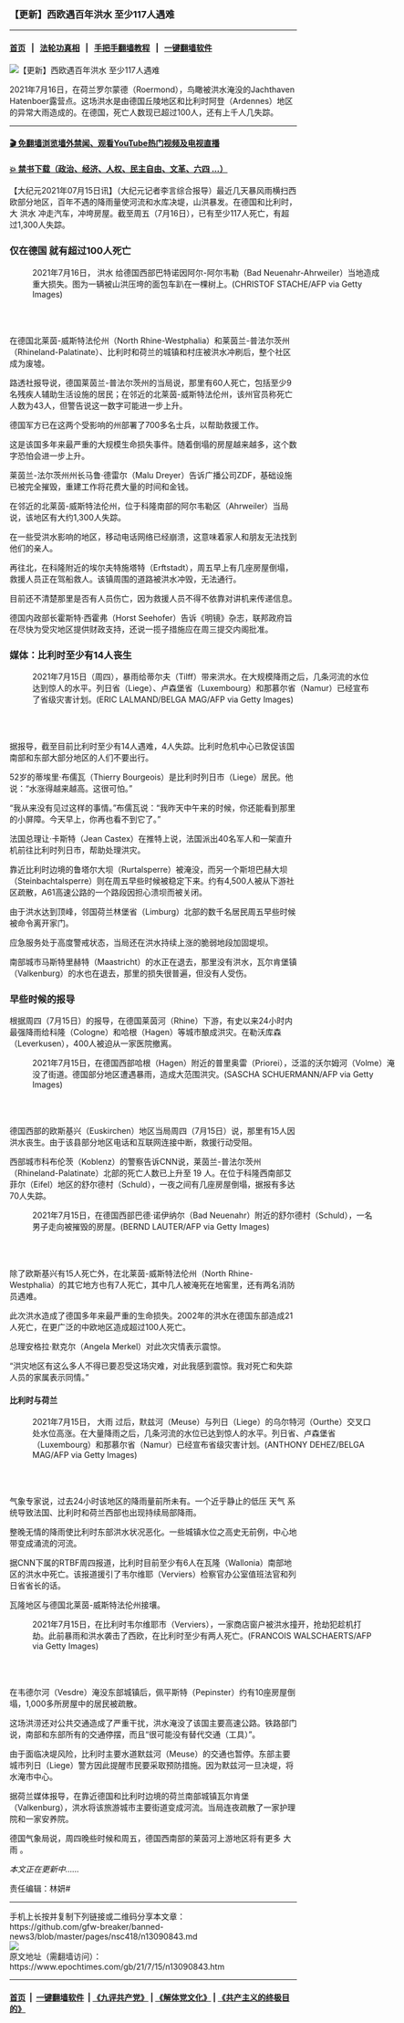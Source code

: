 ### 【更新】西欧遇百年洪水 至少117人遇难
------------------------

#### [首页](https://github.com/gfw-breaker/banned-news3/blob/master/README.md) &nbsp;&nbsp;|&nbsp;&nbsp; [法轮功真相](https://github.com/begood0513/basic/blob/master/README.md)  &nbsp;&nbsp;|&nbsp;&nbsp; [手把手翻墙教程](https://github.com/gfw-breaker/guides/wiki)  &nbsp;&nbsp;|&nbsp;&nbsp; [一键翻墙软件](https://github.com/gfw-breaker/nogfw/blob/master/README.md)  



<div><img alt="【更新】西欧遇百年洪水 至少117人遇难" class="attachment-djy_600_400 size-djy_600_400 wp-post-image" src="https://i.epochtimes.com/assets/uploads/2021/07/id13093800-GettyImages-1329040814-600x400.jpg"/>
<div class="caption">
 <p>
  2021年7月16日，在荷兰罗尔蒙德（Roermond），鸟瞰被洪水淹没的Jachthaven Hatenboer露营点。这场洪水是由德国丘陵地区和比利时阿登（Ardennes）地区的异常大雨造成的。在德国，死亡人数现已超过100人，还有上千人几失踪。
 </p>
</div></div><hr/>

#### [ 🎬  免翻墙浏览墙外禁闻、观看YouTube热门视频及电视直播](https://github.com/gfw-breaker/HelloWorld)

#### [ 💥  禁书下载（政治、经济、人权、民主自由、文革、六四 ...）](https://github.com/gfw-breaker/books/blob/master/README.md)

<div><p>
 【大纪元2021年07月15日讯】（大纪元记者李言综合报导）最近几天暴风雨横扫西欧部分地区，百年不遇的降雨量使河流和水库决堤，山洪暴发。在德国和比利时，大
 <ok href="https://www.epochtimes.com/gb/tag/%E6%B4%AA%E6%B0%B4.html">
  洪水
 </ok>
 冲走汽车，冲垮房屋。截至周五（7月16日），已有至少117人死亡，有超过1,300人失踪。
</p>
<h3>
 仅在德国 就有超过100人死亡
</h3>
<figure aria-describedby="caption-attachment-13093465" class="wp-caption aligncenter" id="attachment_13093465" style="width: 616px">
 <ok href="https://i.epochtimes.com/assets/uploads/2021/07/id13093465-GettyImages-1234002864.jpg" target="_blank">
  <img alt="" class="size-medium_vertical wp-image-13093465" src="https://i.epochtimes.com/assets/uploads/2021/07/id13093465-GettyImages-1234002864-616x400.jpg"/>
 </ok>
 <br/><figcaption class="wp-caption-text" id="caption-attachment-13093465">
  2021年7月16日，
  <ok href="https://www.epochtimes.com/gb/tag/%E6%B4%AA%E6%B0%B4.html">
   洪水
  </ok>
  给德国西部巴特诺因阿尔-阿尔韦勒（Bad Neuenahr-Ahrweiler）当地造成重大损失。图为一辆被山洪压垮的面包车趴在一棵树上。(CHRISTOF STACHE/AFP via Getty Images)
 </figcaption><br/>
</figure><br/>
<p>
 在德国北莱茵-威斯特法伦州（North Rhine-Westphalia）和莱茵兰-普法尔茨州（Rhineland-Palatinate）、比利时和荷兰的城镇和村庄被洪水冲刷后，整个社区成为废墟。
</p>
<p>
 路透社报导说，德国莱茵兰-普法尔茨州的当局说，那里有60人死亡，包括至少9名残疾人辅助生活设施的居民；在邻近的北莱茵-威斯特法伦州，该州官员称死亡人数为43人，但警告说这一数字可能进一步上升。
</p>
<p>
 德国军方已在这两个受影响的州部署了700多名士兵，以帮助救援工作。
</p>
<p>
 这是该国多年来最严重的大规模生命损失事件。随着倒塌的房屋越来越多，这个数字恐怕会进一步上升。
</p>
<p>
 莱茵兰-法尔茨州州长马鲁·德雷尔（Malu Dreyer）告诉广播公司ZDF，基础设施已被完全摧毁，重建工作将花费大量的时间和金钱。
</p>
<p>
 在邻近的北莱茵-威斯特法伦州，位于科隆南部的阿尔韦勒区（Ahrweiler）当局说，该地区有大约1,300人失踪。
</p>
<p>
 在一些受洪水影响的地区，移动电话网络已经崩溃，这意味着家人和朋友无法找到他们的亲人。
</p>
<p>
 再往北，在科隆附近的埃尔夫特施塔特（Erftstadt），周五早上有几座房屋倒塌，救援人员正在驾船救人。该镇周围的道路被洪水冲毁，无法通行。
</p>
<p>
 目前还不清楚那里是否有人员伤亡，因为救援人员不得不依靠对讲机来传递信息。
</p>
<p>
 德国内政部长霍斯特·西霍弗（Horst Seehofer）告诉《明镜》杂志，联邦政府旨在尽快为受灾地区提供财政支持，还说一揽子措施应在周三提交内阁批准。
</p>
<h3>
 媒体：比利时至少有14人丧生
</h3>
<figure aria-describedby="caption-attachment-13093599" class="wp-caption aligncenter" id="attachment_13093599" style="width: 600px">
 <ok href="https://i.epochtimes.com/assets/uploads/2021/07/id13093599-GettyImages-1233992935.jpg" target="_blank">
  <img alt="" class="size-medium_vertical wp-image-13093599" src="https://i.epochtimes.com/assets/uploads/2021/07/id13093599-GettyImages-1233992935-600x400.jpg"/>
 </ok>
 <br/><figcaption class="wp-caption-text" id="caption-attachment-13093599">
  2021年7月15日（周四），暴雨给蒂尔夫（Tilff）带来洪水。在大规模降雨之后，几条河流的水位达到惊人的水平。列日省（Liege）、卢森堡省（Luxembourg）和那慕尔省（Namur）已经宣布了省级灾害计划。(ERIC LALMAND/BELGA MAG/AFP via Getty Images)
 </figcaption><br/>
</figure><br/>
<p>
 据报导，截至目前比利时至少有14人遇难，4人失踪。比利时危机中心已敦促该国南部和东部大部分地区的人们不要出行。
</p>
<p>
 52岁的蒂埃里·布儒瓦（Thierry Bourgeois）是比利时列日市（Liege）居民。他说：“水涨得越来越高。这很可怕。”
</p>
<p>
 “我从来没有见过这样的事情。”布儒瓦说：“我昨天中午来的时候，你还能看到那里的小屏障。今天早上，你再也看不到它了。”
</p>
<p>
 法国总理让·卡斯特（Jean Castex）在推特上说，法国派出40名军人和一架直升机前往比利时列日市，帮助处理洪灾。
</p>
<p>
 靠近比利时边境的鲁塔尔大坝（Rurtalsperre）被淹没，而另一个斯坦巴赫大坝（Steinbachtalsperre）则在周五早些时候被稳定下来。约有4,500人被从下游社区疏散，A61高速公路的一个路段因担心溃坝而被关闭。
</p>
<p>
 由于洪水达到顶峰，邻国荷兰林堡省（Limburg）北部的数千名居民周五早些时候被命令离开家门。
</p>
<p>
 应急服务处于高度警戒状态，当局还在洪水持续上涨的脆弱地段加固堤坝。
</p>
<p>
 南部城市马斯特里赫特（Maastricht）的水正在退去，那里没有洪水，瓦尔肯堡镇（Valkenburg）的水也在退去，那里的损失很普遍，但没有人受伤。
</p>
<h3>
 早些时候的报导
</h3>
<p>
 根据周四（7月15日）的报导，在德国莱茵河（Rhine）下游，有史以来24小时内最强降雨给科隆（Cologne）和哈根（Hagen）等城市酿成洪灾。在勒沃库森（Leverkusen），400人被迫从一家医院撤离。
</p>
<figure aria-describedby="caption-attachment-13091135" class="wp-caption aligncenter" id="attachment_13091135" style="width: 643px">
 <ok href="https://i.epochtimes.com/assets/uploads/2021/07/id13091135-GettyImages-1233987103.jpg" target="_blank">
  <img alt="" class="size-medium_vertical wp-image-13091135" src="https://i.epochtimes.com/assets/uploads/2021/07/id13091135-GettyImages-1233987103-643x400.jpg"/>
 </ok>
 <br/><figcaption class="wp-caption-text" id="caption-attachment-13091135">
  2021年7月15日，在德国西部哈根（Hagen）附近的普里奥雷（Priorei），泛滥的沃尔姆河（Volme）淹没了街道。德国部分地区遭遇暴雨，造成大范围洪灾。(SASCHA SCHUERMANN/AFP via Getty Images)
 </figcaption><br/>
</figure><br/>
<p>
 德国西部的欧斯基兴（Euskirchen）地区当局周四（7月15日）说，那里有15人因洪水丧生。由于该县部分地区电话和互联网连接中断，救援行动受阻。
</p>
<p>
 西部城市科布伦茨（Koblenz）的警察告诉CNN说，莱茵兰-普法尔茨州（Rhineland-Palatinate）北部的死亡人数已上升至 19 人。在位于科隆西南部艾菲尔（Eifel）地区的舒尔德村（Schuld），一夜之间有几座房屋倒塌，据报有多达70人失踪。
</p>
<figure aria-describedby="caption-attachment-13091136" class="wp-caption aligncenter" id="attachment_13091136" style="width: 600px">
 <ok href="https://i.epochtimes.com/assets/uploads/2021/07/id13091136-GettyImages-1233990943.jpg" target="_blank">
  <img alt="" class="size-medium_vertical wp-image-13091136" src="https://i.epochtimes.com/assets/uploads/2021/07/id13091136-GettyImages-1233990943-600x400.jpg"/>
 </ok>
 <br/><figcaption class="wp-caption-text" id="caption-attachment-13091136">
  2021年7月15日，在德国西部巴德‧诺伊纳尔（Bad Neuenahr）附近的舒尔德村（Schuld），一名男子走向被摧毁的房屋。(BERND LAUTER/AFP via Getty Images)
 </figcaption><br/>
</figure><br/>
<p>
 除了欧斯基兴有15人死亡外，在北莱茵-威斯特法伦州（North Rhine-Westphalia）的其它地方也有7人死亡，其中几人被淹死在地窖里，还有两名消防员遇难。
</p>
<p>
 此次洪水造成了德国多年来最严重的生命损失。2002年的洪水在德国东部造成21人死亡，在更广泛的中欧地区造成超过100人死亡。
</p>
<p>
 总理安格拉‧默克尔（Angela Merkel）对此次灾情表示震惊。
</p>
<p>
 “洪灾地区有这么多人不得已要忍受这场灾难，对此我感到震惊。我对死亡和失踪人员的家属表示同情。”
</p>
<h4>
 比利时与荷兰
</h4>
<figure aria-describedby="caption-attachment-13091223" class="wp-caption aligncenter" id="attachment_13091223" style="width: 600px">
 <ok href="https://i.epochtimes.com/assets/uploads/2021/07/id13091223-GettyImages-1233991690.jpg" target="_blank">
  <img alt="" class="size-medium_vertical wp-image-13091223" src="https://i.epochtimes.com/assets/uploads/2021/07/id13091223-GettyImages-1233991690-600x400.jpg"/>
 </ok>
 <br/><figcaption class="wp-caption-text" id="caption-attachment-13091223">
  2021年7月15日，
  <ok href="https://www.epochtimes.com/gb/tag/%E5%A4%A7%E9%9B%A8.html">
   大雨
  </ok>
  过后，默兹河（Meuse）与列日（Liege）的乌尔特河（Ourthe）交叉口处水位高涨。在大量降雨之后，几条河流的水位已达到惊人的水平。列日省、卢森堡省（Luxembourg）和那慕尔省（Namur）已经宣布省级灾害计划。(ANTHONY DEHEZ/BELGA MAG/AFP via Getty Images)
 </figcaption><br/>
</figure><br/>
<p>
 气象专家说，过去24小时该地区的降雨量前所未有。一个近乎静止的低压
 <ok href="https://www.epochtimes.com/gb/tag/%E5%A4%A9%E6%B0%94.html">
  天气
 </ok>
 系统导致法国、比利时和荷兰西部也出现持续局部降雨。
</p>
<p>
 整晚无情的降雨使比利时东部洪水状况恶化。一些城镇水位之高史无前例，中心地带变成涌流的河流。
</p>
<p>
 据CNN下属的RTBF周四报道，比利时目前至少有6人在瓦隆（Wallonia）南部地区的洪水中死亡。该报道援引了韦尔维耶（Verviers）检察官办公室值班法官和列日省省长的话。
</p>
<p>
 瓦隆地区与德国北莱茵-威斯特法伦州接壤。
</p>
<figure aria-describedby="caption-attachment-13091219" class="wp-caption aligncenter" id="attachment_13091219" style="width: 600px">
 <ok href="https://i.epochtimes.com/assets/uploads/2021/07/id13091219-GettyImages-1233991440.jpg" target="_blank">
  <img alt="" class="size-medium_vertical wp-image-13091219" src="https://i.epochtimes.com/assets/uploads/2021/07/id13091219-GettyImages-1233991440-600x400.jpg"/>
 </ok>
 <br/><figcaption class="wp-caption-text" id="caption-attachment-13091219">
  2021年7月15日，在比利时韦尔维耶市（Verviers），一家商店窗户被洪水撞开，抢劫犯趁机打劫。此前暴雨和洪水袭击了西欧，在比利时至少有两人死亡。(FRANCOIS WALSCHAERTS/AFP via Getty Images)
 </figcaption><br/>
</figure><br/>
<p>
 在韦德尔河（Vesdre）淹没东部城镇后，佩平斯特（Pepinster）约有10座房屋倒塌，1,000多所房屋中的居民被疏散。
</p>
<p>
 这场洪涝还对公共交通造成了严重干扰，洪水淹没了该国主要高速公路。铁路部门说，南部和东部所有的交通停摆，而且“很可能没有替代交通（工具）”。
</p>
<p>
 由于面临决堤风险，比利时主要水道默兹河（Meuse）的交通也暂停。东部主要城市列日（Liege）警方因此提醒市民要采取预防措施。因为默兹河一旦决堤，将水淹市中心。
</p>
<p>
 据荷兰媒体报导，在靠近德国和比利时边境的荷兰南部城镇瓦尔肯堡（Valkenburg），洪水将该旅游城市主要街道变成河流。当局连夜疏散了一家护理院和一家安养院。
</p>
<p>
 德国气象局说，周四晚些时候和周五，德国西南部的莱茵河上游地区将有更多
 <ok href="https://www.epochtimes.com/gb/tag/%E5%A4%A7%E9%9B%A8.html">
  大雨
 </ok>
 。
</p>
<p>
 <em>
  本文正在更新中……
 </em>
</p>
<p>
 责任编辑：林妍#
</p>
<div id="gtx-anchor" style="position: absolute; visibility: hidden; left: 10px; top: 1299px; width: 884.25px; height: 107px;">
</div>
<div class="jfk-bubble gtx-bubble" style="visibility: visible; left: 2px; top: 848px; opacity: 1;">
</div>
</div>
<hr/>
手机上长按并复制下列链接或二维码分享本文章：<br/>
https://github.com/gfw-breaker/banned-news3/blob/master/pages/nsc418/n13090843.md <br/>
<a href='https://github.com/gfw-breaker/banned-news3/blob/master/pages/nsc418/n13090843.md'><img src='https://github.com/gfw-breaker/banned-news3/blob/master/pages/nsc418/n13090843.md.png'/></a> <br/>
原文地址（需翻墙访问）：https://www.epochtimes.com/gb/21/7/15/n13090843.htm


------------------------
#### [首页](https://github.com/gfw-breaker/banned-news3/blob/master/README.md) &nbsp;|&nbsp; [一键翻墙软件](https://github.com/gfw-breaker/nogfw/blob/master/README.md) &nbsp;| [《九评共产党》](https://github.com/gfw-breaker/9ping.md/blob/master/README.md#九评之一评共产党是什么) | [《解体党文化》](https://github.com/gfw-breaker/jtdwh.md/blob/master/README.md) | [《共产主义的终极目的》](https://github.com/gfw-breaker/gczydzjmd.md/blob/master/README.md)


<img src='http://gfw-breaker.win/banned-news3/pages/nsc418/n13090843.md' width='0px' height='0px'/>